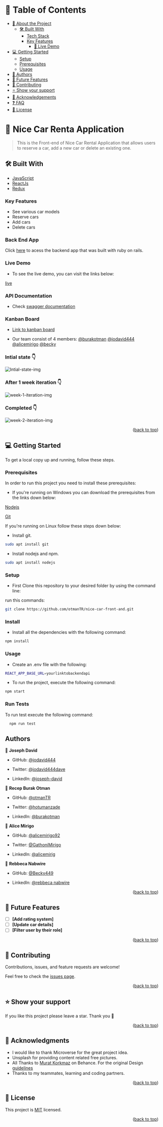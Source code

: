 # 📗 Table of Contents

- [📖 About the Project](#about-project)
  - [🛠 Built With](#built-with)
    - [Tech Stack](#tech-stack)
    - [Key Features](#key-features)
      - [🚀 Live Demo](#live-demo)
- [💻 Getting Started](#getting-started)
  - [Setup](#setup)
  - [Prerequisites](#prerequisites)
  - [Usage](#usage)
- [👥 Authors](#authors)
- [🔭 Future Features](#future-features)
- [🤝 Contributing](#contributing)
- [⭐️ Show your support](#support)
- [🙏 Acknowledgements](#acknowledgements)
- [❓ FAQ](#faq)
- [📝 License](#license)


# 📖 Nice Car Renta Application <a name="about-project"></a>

> This is the Front-end of Nice Car Rental Application that allows users to reserve a car, add a new car or delete an existing one.


## 🛠 Built With <a name="built-with"></a>
- [JavaScript](https://developer.mozilla.org/en-US/docs/Web/JavaScript)
- [ReactJs](https://react.dev/)
- [Redux](https://redux.js.org/)

### Key Features <a name="key-features"></a>

- See various car models
- Reserve cars
- Add cars
- Delete cars

### Back End App

Click [here](https://github.com/otmanTR/nice-car-back-and) to acess the backend app that was built with ruby on rails.

### Live Demo 

- To see the live demo, you can visit the links below:

[live](https://singular-speculoos-77f925.netlify.app)



### API Documentation

- Check [swagger documentation](https://car-rental-j96f.onrender.com/api-docs/index.html)

### Kanban Board

- [Link to kanban board](https://github.com/otmanTR/nice-car-back-and/projects/2)

- Our team consist of 4 members:
 [@burakotman](https://github.com/otmanTR)
 [@jodavid444]((https://github.com/jodavid444))
 [@alicemirigo]((https://github.com/alicemirigo92))
 [@becky](https://github.com/Becky449)

### Intial state 👇

<img src="/src/images/initial state.jpg" alt="Intial-state-img">

### After 1 week iteration 👇

<img src="/src/images/week 1 iteration.jpg" alt="week-1-iteration-img">

### Completed 👇

<img src="/src/images/week 2 iteration.jpg" alt="week-2-iteration-img">

<p align="right">(<a href="#readme-top">back to top</a>)</p>

## 💻 Getting Started <a name="getting-started"></a>

To get a local copy up and running, follow these steps.

### Prerequisites

In order to run this project you need to install these prerequisites:
- If you're running on Windows you can download the prerequisites from the links down below:

[Nodejs](https://nodejs.org/en)

[Git](https://git-scm.com/)

If you're running on Linux follow these steps down below:

- Install git.
``` sh
sudo apt install git

```
- Install nodejs and npm.
``` sh
sudo apt install nodejs

```

### Setup

- First Clone this repository to your desired folder by using the command line:

run this commands:

```sh
git clone https://github.com/otmanTR/nice-car-front-and.git

```

### Install
- Install all the dependencies with the following command:

```sh
npm install
```

### Usage

- Create an .env file with the following:

``` sh
REACT_APP_BASE_URL=yourlinktobackendapi

```

- To run the project, execute the following command:

``` sh
npm start

```

### Run Tests 

To run test execute the following command:

```sh
  npm run test

```

## Authors <a name="authors"></a>

👤 **Joseph David**

- GitHub: [@jodavid444](https://github.com/jodavid444)

- Twitter: [@jodavid444dave](https://twitter.com/jodavid444dave)

- LinkedIn: [@joseph-david](https://www.linkedin.com/in/joseph-david-/)

👤 **Recep Burak Otman**

- GitHub: [@otmanTR](https://github.com/otmanTR)

- Twitter: [@hotumanzade](https://twitter.com/hotumanzade)

- LinkedIn: [@burakotman](https://www.linkedin.com/in/joseph-david-/)

👤 **Alice Mirigo**

- GitHub: [@alicemirigo92](https://github.com/alicemirigo92)

- Twitter: [@GathoniMirigo](https://twitter.com/GathoniMirigo)

- LinkedIn: [@alicemirig](https://www.linkedin.com/in/alice-mirigo/)

👤 **Rebbeca Nabwire**

- GitHub: [@Becky449](https://github.com/Becky449)

- LinkedIn: [@rebbeca nabwire](https://www.linkedin.com/in/rabeccanabwire/)

<p align="right">(<a href="#readme-top">back to top</a>)</p>

## 🔭 Future Features <a name="future-features"></a>

- [ ] **[Add rating system]**
- [ ] **[Update car details]**
- [ ] **[Filter user by their role]**

<p align="right">(<a href="#readme-top">back to top</a>)</p>

## 🤝 Contributing <a name="contributing"></a>

Contributions, issues, and feature requests are welcome!

Feel free to check the [issues page](../../issues/).

<p align="right">(<a href="#readme-top">back to top</a>)</p>

## ⭐️ Show your support <a name="support"></a>

If you like this project please leave a star. Thank you 🙏

<p align="right">(<a href="#readme-top">back to top</a>)</p>

## 🙏 Acknowledgments <a name="acknowledgements"></a>

- I would like to thank Microverse for the great project idea.
- Unsplash for providing content related free pictures.
- All Thanks to [Murat Korkmaz](https://www.behance.net/muratk) on Behance. For the original Design [guidelines](https://www.behance.net/gallery/26425031/Vespa-Responsive-Redesign)
- Thanks to my teammates, learning and coding partners.

<p align="right">(<a href="#readme-top">back to top</a>)</p>

## 📝 License <a name="license"></a>

This project is [MIT](./MIT.md) licensed.

<p align="right">(<a href="#readme-top">back to top</a>)</p>
